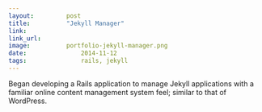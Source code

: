 ```yaml
---
layout:			post
title:			"Jekyll Manager"
link:				
link_url:		
image:			portfolio-jekyll-manager.png
date:				2014-11-12
tags:				rails, jekyll
---
```

Began developing a Rails application to manage Jekyll applications with a familiar online content management system feel; similar to that of WordPress.